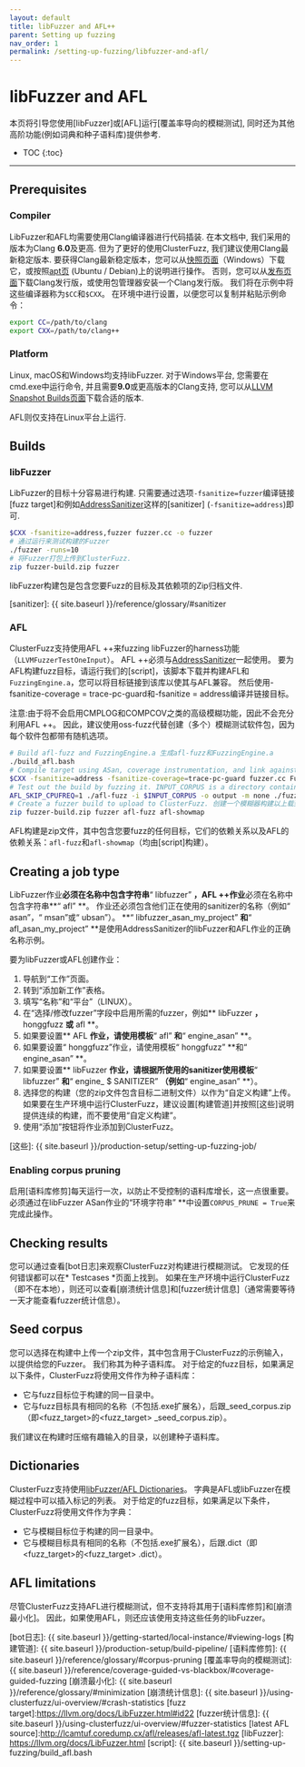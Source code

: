 ```yaml
---
layout: default
title: libFuzzer and AFL++
parent: Setting up fuzzing
nav_order: 1
permalink: /setting-up-fuzzing/libfuzzer-and-afl/
---
```


# libFuzzer and AFL

本页将引导您使用[libFuzzer]或[AFL]运行[覆盖率导向的模糊测试], 同时还为其他高阶功能(例如词典和种子语料库)提供参考. 

- TOC
{:toc}

---

## Prerequisites

### Compiler
LibFuzzer和AFL均需要使用Clang编译器进行代码插装. 在本文档中, 我们采用的版本为Clang **6.0**及更高. 但为了更好的使用ClusterFuzz, 我们建议使用Clang最新稳定版本. 要获得Clang最新稳定版本，您可以从[快照页面]（Windows）下载它，或按照[apt页] (Ubuntu / Debian)上的说明进行操作。 否则，您可以从[发布页面]下载Clang发行版，或使用包管理器安装一个Clang发行版。 我们将在示例中将这些编译器称为`$CC`和`$CXX`。 在环境中进行设置，以便您可以复制并粘贴示例命令：

```bash
export CC=/path/to/clang
export CXX=/path/to/clang++
```

[发布页面]: http://releases.llvm.org/download.html
[apt页]: https://apt.llvm.org/
[快照页面]: https://llvm.org/builds/

### Platform

Linux, macOS和Windows均支持libFuzzer. 对于Windows平台, 您需要在cmd.exe中运行命令, 并且需要**9.0**或更高版本的Clang支持, 您可以从[LLVM Snapshot Builds页面]下载合适的版本. 

AFL则仅支持在Linux平台上运行.

[LLVM Snapshot Builds页面]: https://llvm.org/builds/

## Builds

### libFuzzer

LibFuzzer的目标十分容易进行构建. 只需要通过选项`-fsanitize=fuzzer`编译链接[fuzz target]和例如[AddressSanitizer]这样的[sanitizer] (`-fsanitize=address`)即可. 

```bash
$CXX -fsanitize=address,fuzzer fuzzer.cc -o fuzzer
# 通过运行来测试构建的Fuzzer
./fuzzer -runs=10
# 将Fuzzer打包上传到ClusterFuzz.
zip fuzzer-build.zip fuzzer
```

libFuzzer构建包是包含您要Fuzz的目标及其依赖项的Zip归档文件.

[sanitizer]: {{ site.baseurl }}/reference/glossary/#sanitizer

### AFL
ClusterFuzz支持使用AFL ++来fuzzing libFuzzer的harness功能（`LLVMFuzzerTestOneInput`）。 AFL ++必须与[AddressSanitizer]一起使用。
要为AFL构建fuzz目标，请运行我们的[script]，该脚本下载并构建AFL和`FuzzingEngine.a`，您可以将目标链接到该库以使其与AFL兼容。 然后使用-fsanitize-coverage = trace-pc-guard和-fsanitize = address编译并链接目标。

注意:由于将不会启用CMPLOG和COMPCOV之类的高级模糊功能，因此不会充分利用AFL ++。
因此，建议使用oss-fuzz代替创建（多个）模糊测试软件包，因为每个软件包都带有随机选项。


```bash
# Build afl-fuzz and FuzzingEngine.a 生成afl-fuzz和FuzzingEngine.a
./build_afl.bash
# Compile target using ASan, coverage instrumentation, and link against FuzzingEngine.a 使用ASan，coverage工具和针对FuzzingEngine.a的链接来编译目标
$CXX -fsanitize=address -fsanitize-coverage=trace-pc-guard fuzzer.cc FuzzingEngine.a -o fuzzer
# Test out the build by fuzzing it. INPUT_CORPUS is a directory containing files. Ctrl-C when done. 通过模糊测试构建。 INPUT_CORPUS是包含文件的目录。 完成后，请按Ctrl-C。
AFL_SKIP_CPUFREQ=1 ./afl-fuzz -i $INPUT_CORPUS -o output -m none ./fuzzer
# Create a fuzzer build to upload to ClusterFuzz. 创建一个模糊器构建以上载到ClusterFuzz。
zip fuzzer-build.zip fuzzer afl-fuzz afl-showmap
```

AFL构建是zip文件，其中包含您要fuzz的任何目标，它们的依赖关系以及AFL的依赖关系：`afl-fuzz`和`afl-showmap`（均由[script]构建）。

## Creating a job type
LibFuzzer作业**必须在名称中包含字符串**“ libfuzzer” **，AFL ++作业**必须在名称中包含字符串**“ afl” **。 作业还必须包含他们正在使用的sanitizer的名称（例如“ asan”，“ msan”或“ ubsan”）。
**“ libfuzzer_asan_my_project” **和**“ afl_asan_my_project” **是使用AddressSanitizer的libFuzzer和AFL作业的正确名称示例。

要为libFuzzer或AFL创建作业：
1. 导航到“工作”页面。
2. 转到“添加新工作”表格。
3. 填写“名称”和“平台”（LINUX）。
4. 在“选择/修改fuzzer”字段中启用所需的fuzzer，例如** libFuzzer **，** honggfuzz **或** afl **。
5. 如果要设置** AFL **作业，请使用模板**“ afl” **和**“ engine_asan” **。
6. 如果要设置“ honggfuzz”作业，请使用模板“ honggfuzz” **和“ engine_asan” **。
7. 如果要设置** libFuzzer **作业，请根据所使用的sanitizer使用模板**“ libfuzzer” **和**“ engine_ $ SANITIZER” **（例如**“ engine_asan” **）。
8. 选择您的构建（您的zip文件包含目标二进制文件）以作为“自定义构建”上传。 如果要在生产环境中运行ClusterFuzz，建议设置[构建管道]并按照[这些]说明提供连续的构建，而不要使用“自定义构建”。
9. 使用“添加”按钮将作业添加到ClusterFuzz。

[这些]: {{ site.baseurl }}/production-setup/setting-up-fuzzing-job/

### Enabling corpus pruning
启用[语料库修剪]每天运行一次，以防止不受控制的语料库增长，这一点很重要。 必须通过在libFuzzer ASan作业的“环境字符串” **中设置`CORPUS_PRUNE = True`来完成此操作。

## Checking results
您可以通过查看[bot日志]来观察ClusterFuzz对构建进行模糊测试。 它发现的任何错误都可以在* Testcases *页面上找到。 如果在生产环境中运行ClusterFuzz（即不在本地），则还可以查看[崩溃统计信息]和[fuzzer统计信息]（通常需要等待一天才能查看fuzzer统计信息）。

## Seed corpus
您可以选择在构建中上传一个zip文件，其中包含用于ClusterFuzz的示例输入，以提供给您的Fuzzer。 我们称其为种子语料库。 对于给定的fuzz目标，如果满足以下条件，ClusterFuzz将使用文件作为种子语料库：

* 它与fuzz目标位于构建的同一目录中。
* 它与fuzz目标具有相同的名称（不包括.exe扩展名），后跟_seed_corpus.zip（即<fuzz_target>的<fuzz_target> _seed_corpus.zip）。

我们建议在构建时压缩有趣输入的目录，以创建种子语料库。

## Dictionaries
ClusterFuzz支持使用[libFuzzer/AFL Dictionaries]。 字典是AFL或libFuzzer在模糊过程中可以插入标记的列表。 对于给定的fuzz目标，如果满足以下条件，ClusterFuzz将使用文件作为字典：

* 它与模糊目标位于构建的同一目录中。
* 它与模糊目标具有相同的名称（不包括.exe扩展名），后跟.dict（即<fuzz_target>的<fuzz_target> .dict）。

[libFuzzer/AFL Dictionaries]: https://llvm.org/docs/LibFuzzer.html#dictionaries

## AFL limitations
尽管ClusterFuzz支持AFL进行模糊测试，但不支持将其用于[语料库修剪]和[崩溃最小化]。 因此，如果使用AFL，则还应该使用支持这些任务的libFuzzer。

[AFL++]: https://github.com/AFLplusplus/AFLplusplus
[AddressSanitizer]: https://clang.llvm.org/docs/AddressSanitizer.html
[afl_driver.cpp]: https://raw.githubusercontent.com/llvm-mirror/compiler-rt/master/lib/fuzzer/afl/afl_driver.cpp
[bot日志]: {{ site.baseurl }}/getting-started/local-instance/#viewing-logs
[构建管道]: {{ site.baseurl }}/production-setup/build-pipeline/
[语料库修剪]: {{ site.baseurl }}/reference/glossary/#corpus-pruning
[覆盖率导向的模糊测试]: {{ site.baseurl }}/reference/coverage-guided-vs-blackbox/#coverage-guided-fuzzing
[崩溃最小化]: {{ site.baseurl }}/reference/glossary/#minimization
[崩溃统计信息]: {{ site.baseurl }}/using-clusterfuzz/ui-overview/#crash-statistics
[fuzz target]:https://llvm.org/docs/LibFuzzer.html#id22
[fuzzer统计信息]: {{ site.baseurl }}/using-clusterfuzz/ui-overview/#fuzzer-statistics
[latest AFL source]:http://lcamtuf.coredump.cx/afl/releases/afl-latest.tgz
[libFuzzer]: https://llvm.org/docs/LibFuzzer.html
[script]: {{ site.baseurl }}/setting-up-fuzzing/build_afl.bash
